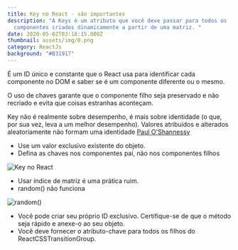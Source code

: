 ```yaml
---
title: Key no React - são importantes
description: "A Keys é um atributo que você deve passar para todos os
  componentes criados dinamicamente a partir de uma matriz. "
date: 2020-05-02T03:18:15.000Z
thumbnail: assets/img/0.png
category: ReactJs
background: "#B31917"
---
```

É um ID único e constante que o React usa para identificar cada componente no DOM e saber se é um componente diferente ou o mesmo.

O uso de chaves garante que o componente filho seja preservado e não recriado e evita que coisas estranhas aconteçam.

Key não é realmente sobre desempenho, é mais sobre identidade (o que, por sua vez, leva a um melhor desempenho). Valores atribuídos e alterados aleatoriamente não formam uma identidade [Paul O'Shannessy](https://github.com/facebook/react/issues/1342#issuecomment-39230939)

* Use um valor exclusivo existente do objeto.
* Defina as chaves nos componentes pai, não nos componentes filhos

![Key no React](assets/img/0.png "Key no React")

* Usar índice de matriz é uma prática ruim.
* random() não funciona

![random()](https://media-exp1.licdn.com/dms/image/C4E12AQG70wsIowkapQ/article-inline_image-shrink_1000_1488/0?e=1593648000&v=beta&t=9JSSlrY9wvgMK6GHzdetm9m8gY1kqSkdOx9vYAVtbbk "random()")

* Você pode criar seu próprio ID exclusivo. Certifique-se de que o método seja rápido e anexe-o ao seu objeto.
* Você deve fornecer o atributo-chave para todos os filhos do ReactCSSTransitionGroup.
